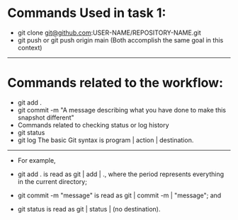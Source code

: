 # Commands Used in task 1:
- git clone git@github.com:USER-NAME/REPOSITORY-NAME.git
- git push or git push origin main (Both accomplish the same goal in this context)
---
# Commands related to the workflow:
- git add .
- git commit -m "A message describing what you have done to make this snapshot different"
- Commands related to checking status or log history
- git status
- git log
The basic Git syntax is program | action | destination.
---
- For example,

- git add . is read as git | add | ., where the period represents everything in the current directory;
- git commit -m "message" is read as git | commit -m | "message"; and
- git status is read as git | status | (no destination).
